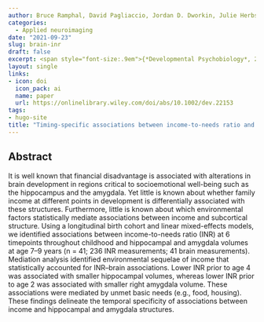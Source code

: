 ```yaml
---
author: Bruce Ramphal, David Pagliaccio, Jordan D. Dworkin, Julie Herbstman, Kimberly G. Noble & Amy E. Margolis
categories:
  - Applied neuroimaging
date: "2021-09-23"
slug: brain-inr
draft: false
excerpt: <span style="font-size:.9em">{*Developmental Psychobiology*, 2021}</span>
layout: single
links:
- icon: doi
  icon_pack: ai
  name: paper
  url: https://onlinelibrary.wiley.com/doi/abs/10.1002/dev.22153
tags:
- hugo-site
title: "Timing-specific associations between income-to-needs ratio and hippocampal and amygdala volumes in middle childhood"
---
```


## Abstract

It is well known that financial disadvantage is associated with alterations in brain development in regions critical to socioemotional well-being such as the hippocampus and the amygdala. Yet little is known about whether family income at different points in development is differentially associated with these structures. Furthermore, little is known about which environmental factors statistically mediate associations between income and subcortical structure. Using a longitudinal birth cohort and linear mixed-effects models, we identified associations between income-to-needs ratio (INR) at 6 timepoints throughout childhood and hippocampal and amygdala volumes at age 7–9 years (n = 41; 236 INR measurements; 41 brain measurements). Mediation analysis identified environmental sequelae of income that statistically accounted for INR–brain associations. Lower INR prior to age 4 was associated with smaller hippocampal volumes, whereas lower INR prior to age 2 was associated with smaller right amygdala volume. These associations were mediated by unmet basic needs (e.g., food, housing). These findings delineate the temporal specificity of associations between income and hippocampal and amygdala structures.